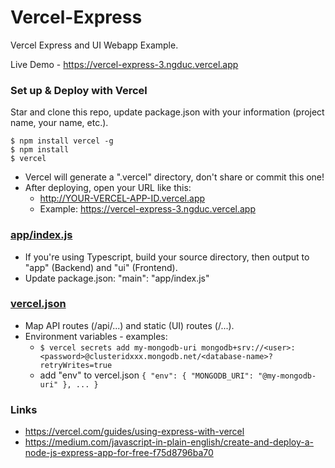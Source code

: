 # Vercel-Express

Vercel Express and UI Webapp Example.

Live Demo - https://vercel-express-3.ngduc.vercel.app

### Set up & Deploy with Vercel

Star and clone this repo, update package.json with your information (project name, your name, etc.).

```
$ npm install vercel -g
$ npm install
$ vercel
```

- Vercel will generate a ".vercel" directory, don't share or commit this one!
- After deploying, open your URL like this:
  - http://YOUR-VERCEL-APP-ID.vercel.app
  - Example: https://vercel-express-3.ngduc.vercel.app

### [app/index.js](./app/index.js)

- If you're using Typescript, build your source directory, then output to "app" (Backend) and "ui" (Frontend).
- Update package.json: "main": "app/index.js"

### [vercel.json](./vercel.json)

- Map API routes (/api/...) and static (UI) routes (/...).
- Environment variables - examples:
  - ```$ vercel secrets add my-mongodb-uri mongodb+srv://<user>:<password>@clusteridxxx.mongodb.net/<database-name>?retryWrites=true```
  - add "env" to vercel.json ```{ "env": { "MONGODB_URI": "@my-mongodb-uri" }, ... }```

### Links
- https://vercel.com/guides/using-express-with-vercel
- https://medium.com/javascript-in-plain-english/create-and-deploy-a-node-js-express-app-for-free-f75d8796ba70
